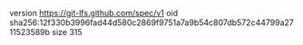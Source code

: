 version https://git-lfs.github.com/spec/v1
oid sha256:12f330b3996fad44d580c2869f9751a7a9b54c807db572c44799a2711523589b
size 315
